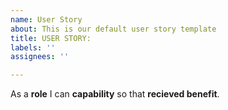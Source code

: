 ```yaml
---
name: User Story
about: This is our default user story template
title: USER STORY:
labels: ''
assignees: ''

---
```


As a **role** I can **capability** so that **recieved benefit**.
